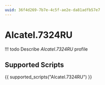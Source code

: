 ```yaml
---
uuid: 36f4d269-7b7e-4c5f-ae2e-da81adfb57e7
---
```



# Alcatel.7324RU


<!-- prettier-ignore -->
!!! todo
    Describe *Alcatel.7324RU* profile

## Supported Scripts

{{ supported_scripts("Alcatel.7324RU") }}

